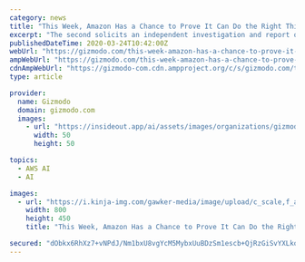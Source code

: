 ```yaml
---
category: news
title: "This Week, Amazon Has a Chance to Prove It Can Do the Right Thing on Its Own"
excerpt: "The second solicits an independent investigation and report on Amazon’s facial recognition tech, Rekognition, detailing “the extent to which such technology may endanger, threaten, or violate ..."
publishedDateTime: 2020-03-24T10:42:00Z
webUrl: "https://gizmodo.com/this-week-amazon-has-a-chance-to-prove-it-can-do-the-r-1834894379"
ampWebUrl: "https://gizmodo.com/this-week-amazon-has-a-chance-to-prove-it-can-do-the-r-1834894379/amp"
cdnAmpWebUrl: "https://gizmodo-com.cdn.ampproject.org/c/s/gizmodo.com/this-week-amazon-has-a-chance-to-prove-it-can-do-the-r-1834894379/amp"
type: article

provider:
  name: Gizmodo
  domain: gizmodo.com
  images:
    - url: "https://insideout.app/ai/assets/images/organizations/gizmodo.com-50x50.jpg"
      width: 50
      height: 50

topics:
  - AWS AI
  - AI

images:
  - url: "https://i.kinja-img.com/gawker-media/image/upload/c_scale,f_auto,fl_progressive,pg_1,q_80,w_800/iz0nebw8k7iptywzjctx.jpg"
    width: 800
    height: 450
    title: "This Week, Amazon Has a Chance to Prove It Can Do the Right Thing on Its Own"

secured: "dObkx6RhXz7+vNPdJ/Nm1bxU8vgYcM5MybxUuBDzSm1escb+QjRzGiSvYXLkooKN1Ca3+dztrcpDa3SElh1fJTmO4GpzfuUgPc895GBK2juuRt2GXuVcA5IVhfsZVCdbtoPJAaqa6EXD8u/NCmKcQBpQQCLRTANIrCTbDcJcT4btDV14yjXz3Mb3wHGAkj4nBPlHIexqWuMtiBiVnbdZIs2DQGLQ9XHD61sk9R7AMhgFh9N9G5RoHwxcwV5MFAl8UeIRLJPlwcrRkKkyKW33LcJ8o5EB+TvvXHJNdfjF3/ORnJBl2OX0jCRH8fsVSwQ6;dShh3tuBJem8Zu9+5/JgDw=="
---
```


